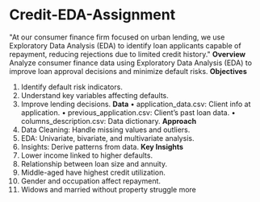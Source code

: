 # Credit-EDA-Assignment
 "At our consumer finance firm focused on urban lending, we use Exploratory Data Analysis (EDA) to identify loan applicants capable of repayment, reducing rejections due to limited credit history."
**Overview**
Analyze consumer finance data using Exploratory Data Analysis (EDA) to improve loan approval decisions and minimize default risks.
**Objectives**
1.	Identify default risk indicators.
2.	Understand key variables affecting defaults.
3.	Improve lending decisions.
**Data**
•	application_data.csv: Client info at application.
•	previous_application.csv: Client’s past loan data.
•	columns_description.csv: Data dictionary.
**Approach**
1.	Data Cleaning: Handle missing values and outliers.
2.	EDA: Univariate, bivariate, and multivariate analysis.
3.	Insights: Derive patterns from data.
**Key Insights**
1.	Lower income linked to higher defaults.
2.	Relationship between loan size and annuity.
3.	Middle-aged have highest credit utilization.
4.	Gender and occupation affect repayment.
5.	Widows and married without property struggle more
